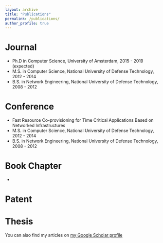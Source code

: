 ```yaml
---
layout: archive
title: "Publications"
permalink: /publications/
author_profile: true
---
```


Journal
======
* Ph.D in Computer Science, University of Amsterdam, 2015 - 2019 (expected)
* M.S. in Computer Science, National University of Defense Technology, 2012 - 2014
* B.S. in Network Engineering, National University of Defense Technology, 2008 - 2012


Conference
======
* Fast Resource Co-provisioning for Time Critical Applications Based on Networked Infrastructures
* M.S. in Computer Science, National University of Defense Technology, 2012 - 2014
* B.S. in Network Engineering, National University of Defense Technology, 2008 - 2012

Book Chapter
======
* 


Patent
======


Thesis
======



You can also find my articles on [my Google Scholar profile](https://scholar.google.nl/citations?user=MPCBlq4AAAAJ&hl=en)


